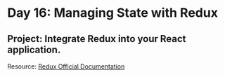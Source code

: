 # Day 16: Managing State with Redux

## Project: Integrate Redux into your React application.

Resource: [Redux Official Documentation](https://redux.js.org/introduction/getting-started)
